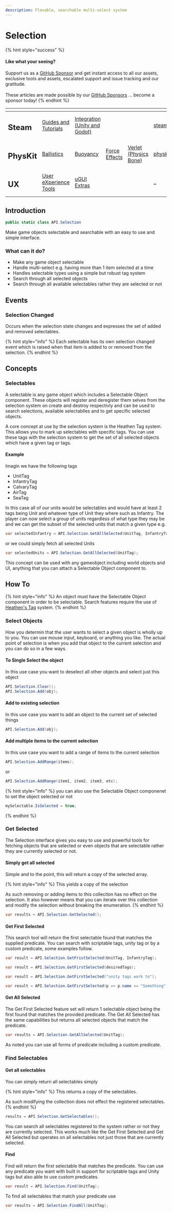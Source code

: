 ```yaml
---
description: Flexable, searchable multi-select system
---
```


# Selection

{% hint style="success" %}
#### Like what your seeing?

Support us as a [GitHub Sponsor](../../../become-a-sponsor/) and get instant access to all our assets, exclusive tools and assets, escalated support and issue tracking and our gratitude.\
\
These articles are made possible by our [GitHub Sponsors](../../../become-a-sponsor/) ... become a sponsor today!
{% endhint %}

<table data-view="cards"><thead><tr><th></th><th></th><th></th><th></th><th></th><th data-hidden data-card-target data-type="content-ref"></th><th data-hidden data-card-cover data-type="files"></th></tr></thead><tbody><tr><td><h2>Steam</h2></td><td><a href="../../../company/steam/">Guides and Tutorials</a></td><td><a href="../../steamworks/">Integration (Unity and Godot)</a></td><td></td><td></td><td><a href="../../../company/steam/">steam</a></td><td><a href="../../../.gitbook/assets/Steamworks Card.png">Steamworks Card.png</a></td></tr><tr><td><h2>PhysKit</h2></td><td><a href="../../physkit/learning/sample-scenes/1-ballistic-basics.md">Ballistics</a></td><td><a href="../../physkit/learning/sample-scenes/1-buoyancy-example.md">Buoyancy</a></td><td><a href="../../physkit/learning/sample-scenes/1-force-effect-fields.md">Force Effects</a></td><td><a href="../../physkit/learning/sample-scenes/2-verlet-spring-skinned-mesh.md">Verlet (Physics Bone)</a></td><td><a href="../../physkit/">physkit</a></td><td><a href="../../../.gitbook/assets/PhysKit Card.png">PhysKit Card.png</a></td></tr><tr><td><h2>UX</h2></td><td><a href="../learning/core-concepts/">User eXperience Tools</a></td><td><a href="../learning/ugui-extras/">uGUI Extras</a></td><td></td><td></td><td><a href="../">..</a></td><td><a href="../../../.gitbook/assets/Splash Screen (1).png">Splash Screen (1).png</a></td></tr></tbody></table>

## Introduction

```csharp
public static class API.Selection
```

Make game objects selectable and searchable with an easy to use and simple interface.

### What can it do?

* Make any game object selectable
* Handle multi-select e.g. having more than 1 item selected at a time
* Handles selectable types using a simple but robust tag system
* Search through all selected objects
* Search through all available selectables rather they are selected or not&#x20;

## Events

### Selection Changed

Occurs when the selection state changes and expresses the set of added and removed selectables.

{% hint style="info" %}
Each selectable has its own selection changed event which is raised when that item is added to or removed from the selection.
{% endhint %}

## Concepts

### Selectables

A selectable is any game object which includes a Selectable Object component. These objects will register and deregister them selves from the selection system on create and destroy respectivly and can be used to search selections, available selectablles and to get specific selected objects.

A core concept at use by the selection system is the Heathen Tag system. This allows you to mark up selectables with specific tags. You can use these tags with the selection system to get the set of all selected objects which have a given tag or tags.

#### Example

Imagin we have the following tags

* UnitTag
* InfantryTag
* CalvaryTag
* AirTag
* SeaTag

In this case all of our units would be selectables and would have at least 2 tags being Unit and whatever type of Unit they where such as Infantry. The player can now select a group of units regardless of what type they may be and we can get the subset of the selected units that match a given type e.g.&#x20;

```csharp
var selectedInfantry = API.Selection.GetAllSelected(UnitTag, InfantryTag);
```

or we could simply fetch all selected Units

```csharp
var selectedUnits = API.Selection.GetAllSelected(UnitTag);
```

This concept can be used with any gameobject including world objects and UI, anything that you can attach a Selectable Object component to.

## How To

{% hint style="info" %}
An object must have the Selectable Object component in order to be selectable. Search features require the use of [Heathen's Tag](../../system-core/scriptable-tags.md) system.
{% endhint %}

### Select Objects

How you determin that the user wants to select a given object is wholly up to you. You can use mouse input, keyboard, or anything you like. The actual point of selection is when you add that object to the current selection and you can do so in a few ways.

#### To Single Select the object

In this use case you want to deselect all other objects and select just this object

```csharp
API.Selection.Clear();
API.Selection.Add(obj);
```

#### Add to existing selection

In this use case you want to add an object to the current set of selected things

```csharp
API.Selection.Add(obj);
```

#### Add multiple items to the current selection

In this use case you want to add a range of items to the current selection

```csharp
API.Selection.AddRange(items);
```

or

```csharp
API.Selection.AddRange(item1, item2, item3, etc);
```

{% hint style="info" %}
you can also use the Selectable Object componenet to set the object selected or not

```csharp
mySelectable.IsSelected = true;
```
{% endhint %}

### Get Selected

The Selection interface gives you easy to use and powerful tools for fetching objects that are selected or even objects that are selectable rather they are currently selected or not.

#### Simply get all selected

Simple and to the point, this will return a copy of the selected array.

{% hint style="info" %}
This yields a copy of the selection

As such removing or adding items to this colleciton has no effect on the selection. It also however means that you can iterate over this collection and modify the selection without breaking the enumeration.
{% endhint %}

```csharp
var results = API.Selection.GetSelected();
```

#### Get First Selected

This search tool will return the first selectable found that matches the supplied predicate. You can search with scriptable tags, unity tag or by a custom predicate, some examples follow.

```csharp
var result = API.Selection.GetFristSelected(UnitTag, InfantryTag);
```

```csharp
var result = API.Selection.GetFirstSelected(desiredTags);
```

```csharp
var result = API.Selection.GetFirstSelected("unity tags work to");
```

```csharp
var result = API.Selection.GetFirstSelected(p => p.name == "Something");
```

#### Get All Selected

The Get First Selected feature set will return 1 selectable object being the first found that matches the provided predicate. The Get All Selected has the same capabilities but returns all selected objects that match the predicate.

```csharp
var results = API.Selection.GetAllSelected(UnitTag);
```

As noted you can use all forms of predicate including a custom predicate.

### Find Selectables

#### Get all selectables

You can simply return all selectables simply

{% hint style="info" %}
This returns a copy of the selectables.&#x20;

As such modifying the collection does not effect the registered selectables.
{% endhint %}

```csharp
results = API.Selection.GetSelectables();
```

You can search all selectables registered to the system rather or not they are currently selected. This works much like the Get First Selected and Get All Selected but operates on all selectables not just those that are currently selected.

#### Find

Find will return the first selectable that matches the predicate. You can use any predicate you want with built in support for scriptable tags and Unity tags but also able to use custom predicates.

```csharp
var result = API.Selection.Find(UnitTag);
```

To find all selectables that match your predicate use

```csharp
var results = API.Selection.FindAll(UnitTag);
```

